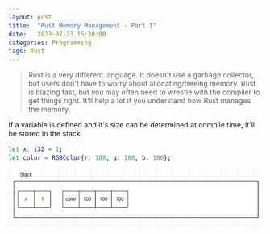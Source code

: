 ```yaml
---
layout: post
title:  "Rust Memory Management - Part 1"
date:   2023-07-23 15:30:00
categories: Programming
tags: Rust
---
```

> Rust is a very different language. It doesn't use a garbage collector, but users don't have to worry about allocating/freeing memory. Rust is blazing fast, but you may often need to wrestle with the compiler to get things right. It'll help a lot if you understand how Rust manages the memory.


If a variable is defined and it's size can be determined at compile time, it'll be stored in the stack
```bash
let x: i32 = 1;
let color = RGBColor{r: 100, g: 100, b: 100};
```
![var in stack](p1.PNG)
